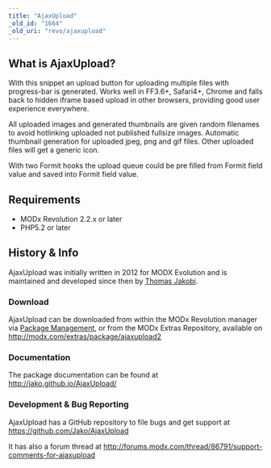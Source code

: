 ```yaml
---
title: "AjaxUpload"
_old_id: "1664"
_old_uri: "revo/ajaxupload"
---
```


## What is AjaxUpload?

With this snippet an upload button for uploading multiple files with progress-bar is generated. Works well in FF3.6+, Safari4+, Chrome and falls back to hidden iframe based upload in other browsers, providing good user experience everywhere.

All uploaded images and generated thumbnails are given random filenames to avoid hotlinking uploaded not published fullsize images. Automatic thumbnail generation for uploaded jpeg, png and gif files. Other uploaded files will get a generic icon.

With two Formit hooks the upload queue could be pre filled from Formit field value and saved into Formit field value.

## Requirements

- MODx Revolution 2.2.x or later
- PHP5.2 or later

## History & Info

AjaxUpload was initially written in 2012 for MODX Evolution and is maintained and developed since then by [Thomas Jakobi](https://github.com/jako).

### Download

AjaxUpload can be downloaded from within the MODx Revolution manager via [Package Management](display/revolution20/Package+Management "Package Management"), or from the MODx Extras Repository, available on <http://modx.com/extras/package/ajaxupload2>

[](http://modx.com/extras/package/ajaxupload2)

### Documentation

The package documentation can be found at <http://jako.github.io/AjaxUpload/>

### Development & Bug Reporting

AjaxUpload has a GitHub repository to file bugs and get support at <https://github.com/Jako/AjaxUpload>

It has also a forum thread at <http://forums.modx.com/thread/86791/support-comments-for-ajaxupload>
